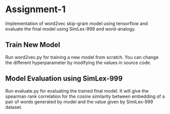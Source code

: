 # Assignment-1

Implementation of word2vec skip-gram model using tensorflow and evaluate the final model using SimLex-999 and word-analogy.

## Train New Model
Run word2vec.py for training a new model from scratch. You can change the different hyperparameter by modifying the values in source code.

## Model Evaluation using SimLex-999
Run evaluate.py for evaluating the trained final model. It will give the spearman rank correlation for the cosine similarity between embedding of a pair of words generated by model and the value given by SimiLex-999 dataset.
